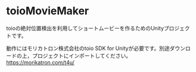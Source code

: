 # toioMovieMaker
toioの絶対位置検出を利用してショートムービーを作るためのUnityプロジェクトです。

動作にはモリカトロン株式会社のtoio SDK for Unityが必要です。別途ダウンロードの上，プロジェクトにインポートしてください。
https://morikatron.com/t4u/
